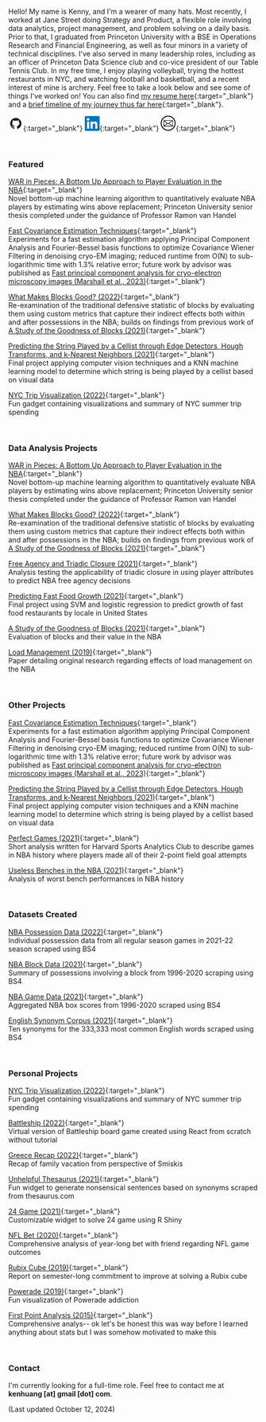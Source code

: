 Hello! My name is Kenny, and I'm a wearer of many hats. Most recently, I worked at Jane Street doing Strategy and Product, a flexible role involving data analytics, project management, and problem solving on a daily basis. Prior to that, I graduated from Princeton University with a BSE in Operations Research and Financial Engineering, as well as four minors in a variety of technical disciplines. I've also served in many leadership roles, including as an officer of Princeton Data Science club and co-vice president of our Table Tennis Club. In my free time, I enjoy playing volleyball, trying the hottest restaurants in NYC, and watching football and basketball, and a recent interest of mine is archery. Feel free to take a look below and see some of things I've worked on! You can also find [my resume here](./Resume_081722.pdf){:target="_blank"} and a [brief timeline of my journey thus far here](./timeline){:target="_blank"}.

[<img src="github.png" width=30px>](https://github.com/kenhuang41/){:target="_blank"}
[<img src="linkedin.png" width=30px>](https://linkedin.com/in/kenhuang41){:target="_blank"}
[<img src="mail.png" width=30px>](mailto:kh19@princeton.edu){:target="_blank"}

<br />

### Featured

[WAR in Pieces: A Bottom Up Approach to Player Evaluation in the NBA](projects/undergraduate_thesis.pdf){:target="_blank"} <br />
Novel bottom-up machine learning algorithm to quantitatively evaluate NBA players by estimating wins above replacement; Princeton University senior thesis completed under the guidance of Professor Ramon van Handel

[Fast Covariance Estimation Techniques](projects/CWF_research.pdf){:target="_blank"} <br />
Experiments for a fast estimation algorithm applying Principal Component Analysis and Fourier-Bessel basis functions to optimize Covariance Wiener Filtering in denoising cryo-EM imaging; reduced runtime from O(N) to sub-logarithmic time with 1.3% relative error; future work by advisor was published as [Fast principal component analysis for cryo-electron microscopy images (Marshall et al., 2023)](https://www.cambridge.org/core/journals/biological-imaging/article/fast-principal-component-analysis-for-cryoelectron-microscopy-images/DAE19FFFC90D618E36EACBD39251D0AB){:target="_blank"}

[What Makes Blocks Good? (2022)](good_blocks.pdf){:target="_blank"} <br />
Re-examination of the traditional defensive statistic of blocks by evaluating them using custom metrics that capture their indirect effects both within and after possessions in the NBA; builds on findings from previous work of [A Study of the Goodness of Blocks (2021)](projects/bad_blocks_abridged.html){:target="_blank"}

[Predicting the String Played by a Cellist through Edge Detectors, Hough Transforms, and k-Nearest Neighbors (2021)](projects/cos429_final_report.pdf){:target="_blank"} <br />
Final project applying computer vision techniques and a KNN machine learning model to determine which string is being played by a cellist based on visual data

[NYC Trip Visualization (2022)](https://kenhuang41.shinyapps.io/nyc_trip_visualization/){:target="_blank"} <br />
Fun gadget containing visualizations and summary of NYC summer trip spending

<br />

### Data Analysis Projects

[WAR in Pieces: A Bottom Up Approach to Player Evaluation in the NBA](projects/undergraduate_thesis.pdf){:target="_blank"} <br />
Novel bottom-up machine learning algorithm to quantitatively evaluate NBA players by estimating wins above replacement; Princeton University senior thesis completed under the guidance of Professor Ramon van Handel

[What Makes Blocks Good? (2022)](good_blocks.pdf){:target="_blank"} <br />
Re-examination of the traditional defensive statistic of blocks by evaluating them using custom metrics that capture their indirect effects both within and after possessions in the NBA; builds on findings from previous work of [A Study of the Goodness of Blocks (2021)](projects/bad_blocks_abridged.html){:target="_blank"}

[Free Agency and Triadic Closure (2021)](projects/orf387_project.pdf){:target="_blank"} <br />
Analysis testing the applicability of triadic closure in using player attributes to predict NBA free agency decisions

[Predicting Fast Food Growth (2021)](./projects/sml310_report.pdf){:target="_blank"} <br />
Final project using SVM and logistic regression to predict growth of fast food restaurants by locale in United States

[A Study of the Goodness of Blocks (2021)](projects/bad_blocks_abridged.html){:target="_blank"} <br />
Evaluation of blocks and their value in the NBA

[Load Management (2019)](wri150_paper.pdf){:target="_blank"} <br />
Paper detailing original research regarding effects of load management on the NBA

<br />

### Other Projects

[Fast Covariance Estimation Techniques](projects/CWF_research.pdf){:target="_blank"} <br />
Experiments for a fast estimation algorithm applying Principal Component Analysis and Fourier-Bessel basis functions to optimize Covariance Wiener Filtering in denoising cryo-EM imaging; reduced runtime from O(N) to sub-logarithmic time with 1.3% relative error; future work by advisor was published as [Fast principal component analysis for cryo-electron microscopy images (Marshall et al., 2023)](https://www.cambridge.org/core/journals/biological-imaging/article/fast-principal-component-analysis-for-cryoelectron-microscopy-images/DAE19FFFC90D618E36EACBD39251D0AB){:target="_blank"}

[Predicting the String Played by a Cellist through Edge Detectors, Hough Transforms, and k-Nearest Neighbors (2021)](projects/cos429_final_report.pdf){:target="_blank"} <br />
Final project applying computer vision techniques and a KNN machine learning model to determine which string is being played by a cellist based on visual data

[Perfect Games (2021)](http://harvardsportsanalysis.org/2021/02/almost-perfect-a-look-at-zion-esque-games/){:target="_blank"} <br />
Short analysis written for Harvard Sports Analytics Club to describe games in NBA history where players made all of their 2-point field goal attempts

[Useless Benches in the NBA (2021)](projects/useless_bench.html){:target="_blank"} <br />
Analysis of worst bench performances in NBA history

<br />

### Datasets Created

[NBA Possession Data (2022)](https://www.kaggle.com/datasets/kenhuang41/possession-data-for-202122-nba-season?select=2021_season_poss_5.csv){:target="_blank"} <br />
Individual possession data from all regular season games in 2021-22 season scraped using BS4

[NBA Block Data (2021)](https://www.kaggle.com/kenhuang41/nba-block-possession-data){:target="_blank"} <br />
Summary of possessions involving a block from 1996-2020 scraping using BS4

[NBA Game Data (2021)](https://www.kaggle.com/kenhuang41/nba-basic-game-data-by-player){:target="_blank"} <br />
Aggregated NBA box scores from 1996-2020 scraped using BS4

[English Synonym Corpus (2021)](https://www.kaggle.com/kenhuang41/english-synonym-corpus){:target="_blank"} <br />
Ten synonyms for the 333,333 most common English words scraped using BS4

<br />

### Personal Projects

[NYC Trip Visualization (2022)](https://kenhuang41.shinyapps.io/nyc_trip_visualization/){:target="_blank"} <br />
Fun gadget containing visualizations and summary of NYC summer trip spending

[Battleship (2022)](./battleship){:target="_blank"} <br />
Virtual version of Battleship board game created using React from scratch without tutorial <br />

[Greece Recap (2022)](./greece/home.html){:target="_blank"} <br />
Recap of family vacation from perspective of Smiskis <br />

[Unhelpful Thesaurus (2021)](https://kenhuang41.shinyapps.io/unhelpful_thesaurus/){:target="_blank"} <br />
Fun widget to generate nonsensical sentences based on synonyms scraped from thesaurus.com <br />

[24 Game (2021)](https://kenhuang41.shinyapps.io/24-game/){:target="_blank"} <br />
Customizable widget to solve 24 game using R Shiny <br />

[NFL Bet (2020)](https://kenhuang41.shinyapps.io/nfl_bet/){:target="_blank"} <br />
Comprehensive analysis of year-long bet with friend regarding NFL game outcomes <br />

[Rubix Cube (2019)](https://m.facebook.com/story.php?story_fbid=2553973861364941&id=100002570556666){:target="_blank"} <br />
Report on semester-long commitment to improve at solving a Rubix cube

[Powerade (2019)](https://m.facebook.com/story.php?story_fbid=2454654487963546&id=100002570556666){:target="_blank"} <br />
Fun visualization of Powerade addiction

[First Point Analysis (2015)](https://docs.google.com/spreadsheets/d/1rGuhxGGrdMzkU4yDsr-2Fsnx1fif9XndRTxqDQ8JJOA/edit?usp=sharing){:target="_blank"} <br />
Comprehensive analys-- ok let's be honest this was way before I learned anything about stats but I was somehow motivated to make this

<br />

### Contact

I'm currently looking for a full-time role. Feel free to contact me at **kenhuang [at] gmail [dot] com**.

(Last updated October 12, 2024)
